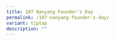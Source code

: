 ```yaml
---
title: 107 Nanyang Founder's Day
permalink: /107-nanyang-founder-s-day/
variant: tiptap
description: ""
---
```

